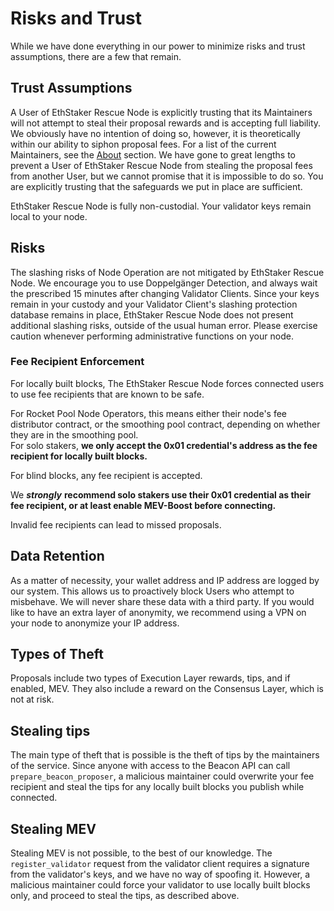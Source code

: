 # Risks and Trust

While we have done everything in our power to minimize risks and trust assumptions, there are a few that remain.

## Trust Assumptions
A User of EthStaker Rescue Node is explicitly trusting that its Maintainers will not attempt to steal their proposal rewards and is accepting full liability.
We obviously have no intention of doing so, however, it is theoretically within our ability to siphon proposal fees.
For a list of the current Maintainers, see the [About](./about.md) section.
We have gone to great lengths to prevent a User of EthStaker Rescue Node from stealing the proposal fees from another User, but we cannot promise that it is impossible to do so.
You are explicitly trusting that the safeguards we put in place are sufficient.

EthStaker Rescue Node is fully non-custodial.
Your validator keys remain local to your node.

## Risks
The slashing risks of Node Operation are not mitigated by EthStaker Rescue Node.
We encourage you to use Doppelgänger Detection, and always wait the prescribed 15 minutes after changing Validator Clients.
Since your keys remain in your custody and your Validator Client's slashing protection database remains in place, EthStaker Rescue Node does not present additional slashing risks, outside of the usual human error.
Please exercise caution whenever performing administrative functions on your node.

### Fee Recipient Enforcement
For locally built blocks, The EthStaker Rescue Node forces connected users to use fee recipients that are known to be safe.  

For Rocket Pool Node Operators, this means either their node's fee distributor contract, or the smoothing pool contract, depending on whether they are in the smoothing pool.  
For solo stakers, **we only accept the 0x01 credential's address as the fee recipient for locally built blocks.**  

For blind blocks, any fee recipient is accepted.  

<div class="warning">

We ***strongly*** **recommend solo stakers use their 0x01 credential as their fee recipient, or at least enable MEV-Boost before connecting.**

Invalid fee recipients can lead to missed proposals.

</div>

## Data Retention
As a matter of necessity, your wallet address and IP address are logged by our system.
This allows us to proactively block Users who attempt to misbehave.
We will never share these data with a third party.
If you would like to have an extra layer of anonymity, we recommend using a VPN on your node to anonymize your IP address.

## Types of Theft
Proposals include two types of Execution Layer rewards, tips, and if enabled, MEV.
They also include a reward on the Consensus Layer, which is not at risk.

## Stealing tips
The main type of theft that is possible is the theft of tips by the maintainers of the service.
Since anyone with access to the Beacon API can call `prepare_beacon_proposer`, a malicious maintainer could overwrite your fee recipient and steal the tips for any locally built blocks you publish while connected.

## Stealing MEV
Stealing MEV is not possible, to the best of our knowledge.
The `register_validator` request from the validator client requires a signature from the validator's keys, and we have no way of spoofing it.
However, a malicious maintainer could force your validator to use locally built blocks only, and proceed to steal the tips, as described above.
